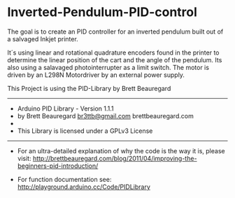 # Inverted-Pendulum-PID-control
The goal is to create an PID controller for an inverted pendulum built out of a salvaged Inkjet printer.

It´s using linear and rotational quadrature encoders found in the printer to determine the linear position of the cart and
the angle of the pendulum. Its also using a salavaged photointerrupter as a limit switch.
The motor is driven by an L298N Motordriver by an external power supply.
























This Project is using the PID-Library by Brett Beauregard
***************************************************************
* Arduino PID Library - Version 1.1.1
* by Brett Beauregard <br3ttb@gmail.com> brettbeauregard.com
*
* This Library is licensed under a GPLv3 License
***************************************************************

 - For an ultra-detailed explanation of why the code is the way it is, please visit: 
   http://brettbeauregard.com/blog/2011/04/improving-the-beginners-pid-introduction/

 - For function documentation see:  http://playground.arduino.cc/Code/PIDLibrary
